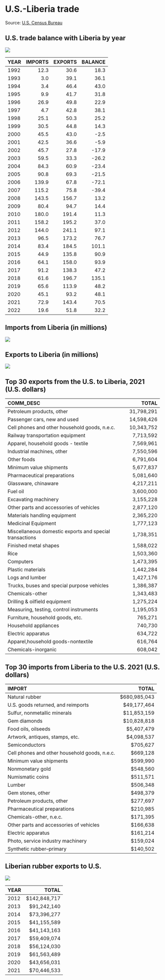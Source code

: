 U.S.-Liberia trade
================

Source: [U.S. Census
Bureau](https://www.census.gov/foreign-trade/balance/c7650.html)

## U.S. trade balance with Liberia by year

![](Census-trade_files/figure-gfm/trade-balance-1.png)<!-- -->

| YEAR | IMPORTS | EXPORTS | BALANCE |
|:-----|--------:|--------:|--------:|
| 1992 |    12.3 |    30.6 |    18.3 |
| 1993 |     3.0 |    39.1 |    36.1 |
| 1994 |     3.4 |    46.4 |    43.0 |
| 1995 |     9.9 |    41.7 |    31.8 |
| 1996 |    26.9 |    49.8 |    22.9 |
| 1997 |     4.7 |    42.8 |    38.1 |
| 1998 |    25.1 |    50.3 |    25.2 |
| 1999 |    30.5 |    44.8 |    14.3 |
| 2000 |    45.5 |    43.0 |    -2.5 |
| 2001 |    42.5 |    36.6 |    -5.9 |
| 2002 |    45.7 |    27.8 |   -17.9 |
| 2003 |    59.5 |    33.3 |   -26.2 |
| 2004 |    84.3 |    60.9 |   -23.4 |
| 2005 |    90.8 |    69.3 |   -21.5 |
| 2006 |   139.9 |    67.8 |   -72.1 |
| 2007 |   115.2 |    75.8 |   -39.4 |
| 2008 |   143.5 |   156.7 |    13.2 |
| 2009 |    80.4 |    94.7 |    14.4 |
| 2010 |   180.0 |   191.4 |    11.3 |
| 2011 |   158.2 |   195.2 |    37.0 |
| 2012 |   144.0 |   241.1 |    97.1 |
| 2013 |    96.5 |   173.2 |    76.7 |
| 2014 |    83.4 |   184.5 |   101.1 |
| 2015 |    44.9 |   135.8 |    90.9 |
| 2016 |    64.1 |   158.0 |    93.9 |
| 2017 |    91.2 |   138.3 |    47.2 |
| 2018 |    61.6 |   196.7 |   135.1 |
| 2019 |    65.6 |   113.9 |    48.2 |
| 2020 |    45.1 |    93.2 |    48.1 |
| 2021 |    72.9 |   143.4 |    70.5 |
| 2022 |    19.6 |    51.8 |    32.2 |

## Imports from Liberia (in millions)

![](Census-trade_files/figure-gfm/imports-plot-1.png)<!-- -->

## Exports to Liberia (in millions)

![](Census-trade_files/figure-gfm/exports-plot-1.png)<!-- -->

## Top 30 exports from the U.S. to Liberia, 2021 (U.S. dollars)

| COMM_DESC                                               |      TOTAL |
|:--------------------------------------------------------|-----------:|
| Petroleum products, other                               | 31,798,291 |
| Passenger cars, new and used                            | 14,598,426 |
| Cell phones and other household goods, n.e.c.           | 10,343,752 |
| Railway transportation equipment                        |  7,713,592 |
| Apparel, household goods - textile                      |  7,569,961 |
| Industrial machines, other                              |  7,550,596 |
| Other foods                                             |  6,791,604 |
| Minimum value shipments                                 |  5,677,837 |
| Pharmaceutical preparations                             |  5,081,640 |
| Glassware, chinaware                                    |  4,217,211 |
| Fuel oil                                                |  3,600,000 |
| Excavating machinery                                    |  3,155,228 |
| Other parts and accessories of vehicles                 |  2,877,120 |
| Materials handling equipment                            |  2,365,220 |
| Medicinal Equipment                                     |  1,777,123 |
| Miscellaneous domestic exports and special transactions |  1,738,351 |
| Finished metal shapes                                   |  1,588,022 |
| Rice                                                    |  1,503,360 |
| Computers                                               |  1,473,395 |
| Plastic materials                                       |  1,442,284 |
| Logs and lumber                                         |  1,427,176 |
| Trucks, buses and special purpose vehicles              |  1,386,387 |
| Chemicals-other                                         |  1,343,483 |
| Drilling & oilfield equipment                           |  1,275,224 |
| Measuring, testing, control instruments                 |  1,195,053 |
| Furniture, household goods, etc.                        |    765,271 |
| Household appliances                                    |    740,730 |
| Electric apparatus                                      |    634,722 |
| Apparel,household goods-nontextile                      |    616,764 |
| Chemicals-inorganic                                     |    608,042 |

## Top 30 imports from Liberia to the U.S. 2021 (U.S. dollars)

| IMPORT                                        |        TOTAL |
|:----------------------------------------------|-------------:|
| Natural rubber                                | $680,985,043 |
| U.S. goods returned, and reimports            |  $49,177,464 |
| Sulfur, nonmetallic minerals                  |  $11,853,159 |
| Gem diamonds                                  |  $10,828,818 |
| Food oils, oilseeds                           |   $5,407,479 |
| Artwork, antiques, stamps, etc.               |   $4,098,537 |
| Semiconductors                                |     $705,627 |
| Cell phones and other household goods, n.e.c. |     $669,128 |
| Minimum value shipments                       |     $599,990 |
| Nonmonetary gold                              |     $548,560 |
| Numismatic coins                              |     $511,571 |
| Lumber                                        |     $506,348 |
| Gem stones, other                             |     $498,379 |
| Petroleum products, other                     |     $277,697 |
| Pharmaceutical preparations                   |     $210,985 |
| Chemicals-other, n.e.c.                       |     $171,395 |
| Other parts and accessories of vehicles       |     $166,638 |
| Electric apparatus                            |     $161,214 |
| Photo, service industry machinery             |     $159,024 |
| Synthetic rubber–primary                      |     $140,502 |

## Liberian rubber exports to U.S.

![](Census-trade_files/figure-gfm/rubber-plot-1.png)<!-- -->

| YEAR |        TOTAL |
|:-----|-------------:|
| 2012 | $142,848,717 |
| 2013 |  $91,242,140 |
| 2014 |  $73,396,277 |
| 2015 |  $41,155,589 |
| 2016 |  $41,143,163 |
| 2017 |  $59,409,074 |
| 2018 |  $56,124,030 |
| 2019 |  $61,563,489 |
| 2020 |  $43,656,031 |
| 2021 |  $70,446,533 |
